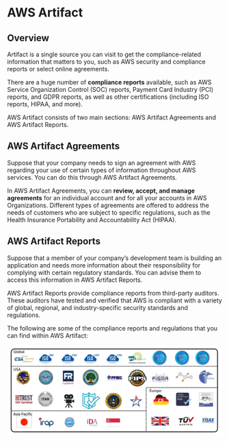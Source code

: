 # AWS Artifact

## Overview

Artifact is a single source you can visit to get the compliance-related information that matters to you, such as AWS security and compliance reports or select online agreements.

There are a huge number of **compliance reports** available, such as AWS Service Organization Control (SOC) reports, Payment Card Industry (PCI) reports, and GDPR reports, as well as other certifications (including ISO reports, HIPAA, and more).

AWS Artifact consists of two main sections: AWS Artifact Agreements and AWS Artifact Reports.


## AWS Artifact Agreements

Suppose that your company needs to sign an agreement with AWS regarding your use of certain types of information throughout AWS services. You can do this through AWS Artifact Agreements. 

In AWS Artifact Agreements, you can **review, accept, and manage agreements** for an individual account and for all your accounts in AWS Organizations. Different types of agreements are offered to address the needs of customers who are subject to specific regulations, such as the Health Insurance Portability and Accountability Act (HIPAA).


## AWS Artifact Reports

Suppose that a member of your company’s development team is building an application and needs more information about their responsibility for complying with certain regulatory standards. You can advise them to access this information in AWS Artifact Reports. 

AWS Artifact Reports provide compliance reports from third-party auditors. These auditors have tested and verified that AWS is compliant with a variety of global, regional, and industry-specific security standards and regulations.

The following are some of the compliance reports and regulations that you can find within AWS Artifact:

![](./images/aws-artifact.png)